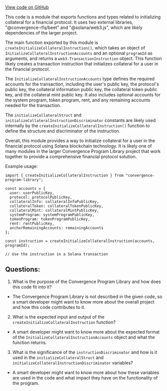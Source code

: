 [View code on GitHub](https://github.com/convergence-rfq/convergence-program-library/rfq/js/generated/instructions/initializeCollateral.d.ts)

This code is a module that exports functions and types related to initializing collateral for a financial protocol. It uses two external libraries, "@convergence-rfq/beet" and "@solana/web3.js", which are likely dependencies of the larger project.

The main function exported by this module is `createInitializeCollateralInstruction()`, which takes an object of `InitializeCollateralInstructionAccounts` and an optional `programId` as arguments, and returns a `web3.TransactionInstruction` object. This function likely creates a transaction instruction that initializes collateral for a user in the financial protocol.

The `InitializeCollateralInstructionAccounts` type defines the required accounts for the transaction, including the user's public key, the protocol's public key, the collateral information public key, the collateral token public key, and the collateral mint public key. It also includes optional accounts for the system program, token program, rent, and any remaining accounts needed for the transaction.

The `initializeCollateralStruct` and `initializeCollateralInstructionDiscriminator` constants are likely used internally by the `createInitializeCollateralInstruction()` function to define the structure and discriminator of the instruction.

Overall, this module provides a way to initialize collateral for a user in the financial protocol using Solana blockchain technology. It is likely one of many modules in the larger Convergence Program Library project that work together to provide a comprehensive financial protocol solution. 

Example usage:

```
import { createInitializeCollateralInstruction } from "convergence-program-library";

const accounts = {
  user: userPublicKey,
  protocol: protocolPublicKey,
  collateralInfo: collateralInfoPublicKey,
  collateralToken: collateralTokenPublicKey,
  collateralMint: collateralMintPublicKey,
  systemProgram: systemProgramPublicKey,
  tokenProgram: tokenProgramPublicKey,
  rent: rentPublicKey,
  anchorRemainingAccounts: remainingAccounts
};

const instruction = createInitializeCollateralInstruction(accounts, programId);

// Use the instruction in a Solana transaction
```
## Questions: 
 1. What is the purpose of the Convergence Program Library and how does this code fit into it?
- The Convergence Program Library is not described in the given code, so a smart developer might want to know more about the overall project and how this code contributes to it.

2. What is the expected input and output of the `createInitializeCollateralInstruction` function?
- A smart developer might want to know more about the expected format of the `InitializeCollateralInstructionAccounts` object and what the function returns.

3. What is the significance of the `instructionDiscriminator` and how is it used in the `initializeCollateralStruct` and `initializeCollateralInstructionDiscriminator` variables?
- A smart developer might want to know more about how these variables are used in the code and what impact they have on the functionality of the program.